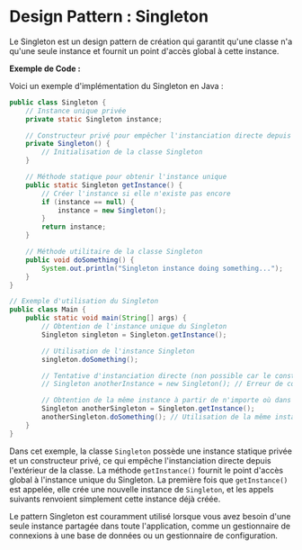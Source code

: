 # Design Pattern : Singleton

Le Singleton est un design pattern de création qui garantit qu'une classe n'a qu'une seule instance et fournit un point d'accès global à cette instance.

**Exemple de Code :**

Voici un exemple d'implémentation du Singleton en Java :

```java
public class Singleton {
    // Instance unique privée
    private static Singleton instance;

    // Constructeur privé pour empêcher l'instanciation directe depuis l'extérieur
    private Singleton() {
        // Initialisation de la classe Singleton
    }

    // Méthode statique pour obtenir l'instance unique
    public static Singleton getInstance() {
        // Créer l'instance si elle n'existe pas encore
        if (instance == null) {
            instance = new Singleton();
        }
        return instance;
    }

    // Méthode utilitaire de la classe Singleton
    public void doSomething() {
        System.out.println("Singleton instance doing something...");
    }
}

// Exemple d'utilisation du Singleton
public class Main {
    public static void main(String[] args) {
        // Obtention de l'instance unique du Singleton
        Singleton singleton = Singleton.getInstance();

        // Utilisation de l'instance Singleton
        singleton.doSomething();

        // Tentative d'instanciation directe (non possible car le constructeur est privé)
        // Singleton anotherInstance = new Singleton(); // Erreur de compilation

        // Obtention de la même instance à partir de n'importe où dans le code
        Singleton anotherSingleton = Singleton.getInstance();
        anotherSingleton.doSomething(); // Utilisation de la même instance
    }
}
```

Dans cet exemple, la classe `Singleton` possède une instance statique privée et un constructeur privé, ce qui empêche l'instanciation directe depuis l'extérieur de la classe. La méthode `getInstance()` fournit le point d'accès global à l'instance unique du Singleton. La première fois que `getInstance()` est appelée, elle crée une nouvelle instance de `Singleton`, et les appels suivants renvoient simplement cette instance déjà créée.

Le pattern Singleton est couramment utilisé lorsque vous avez besoin d'une seule instance partagée dans toute l'application, comme un gestionnaire de connexions à une base de données ou un gestionnaire de configuration.
